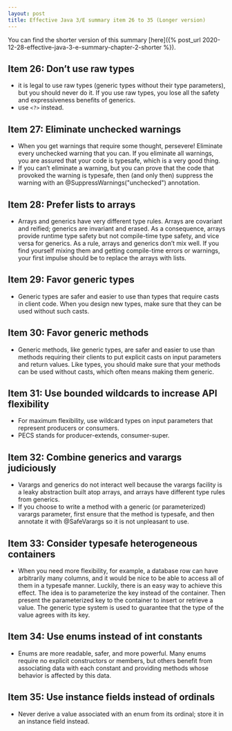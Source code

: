 ```yaml
---
layout: post
title: Effective Java 3/E summary item 26 to 35 (Longer version)
---
```


You can find the shorter version of this summary [here]({% post_url 2020-12-28-effective-java-3-e-summary-chapter-2-shorter %}).

## Item 26: Don’t use raw types

* it is legal to use raw types (generic types without their type parameters), but you should never do it. If you use raw types, you lose all the safety and expressiveness benefits of generics.
* use `<?>` instead.

## Item 27: Eliminate unchecked warnings

* When you get warnings that require some thought, persevere! Eliminate every unchecked warning that you can. If you eliminate all warnings, you are assured that your code is typesafe, which is a very good thing.
* If you can’t eliminate a warning, but you can prove that the code that provoked the warning is typesafe, then (and only then) suppress the warning with an @SuppressWarnings("unchecked") annotation.

## Item 28: Prefer lists to arrays

* Arrays and generics have very different type rules. Arrays are covariant and reified; generics are invariant and erased. As a consequence, arrays provide runtime type safety but not compile-time type safety, and vice versa for generics. As a rule, arrays and generics don’t mix well. If you find yourself mixing them and getting compile-time errors or warnings, your first impulse should be to replace the arrays with lists.

## Item 29: Favor generic types

* Generic types are safer and easier to use than types that require casts in client code. When you design new types, make sure that they can be used without such casts.

## Item 30: Favor generic methods

* Generic methods, like generic types, are safer and easier to use than methods requiring their clients to put explicit casts on input parameters and return values. Like types, you should make sure that your methods can be used without casts, which often means making them generic.

## Item 31: Use bounded wildcards to increase API flexibility

* For maximum flexibility, use wildcard types on input parameters that represent producers or consumers.
* PECS stands for producer-extends, consumer-super.

## Item 32: Combine generics and varargs judiciously

* Varargs and generics do not interact well because the varargs facility is a leaky abstraction built atop arrays, and arrays have different type rules from generics.
* If you choose to write a method with a generic (or parameterized) varargs parameter, first ensure that the method is typesafe, and then annotate it with @SafeVarargs so it is not unpleasant to use.

## Item 33: Consider typesafe heterogeneous containers

* When you need more flexibility, for example, a database row can have arbitrarily many columns, and it would be nice to be able to access all of them in a typesafe manner. Luckily, there is an easy way to achieve this effect. The idea is to parameterize the key instead of the container. Then present the parameterized key to the container to insert or retrieve a value. The generic type system is used to guarantee that the type of the value agrees with its key.

## Item 34: Use enums instead of int constants

* Enums are more readable, safer, and more powerful. Many enums require no explicit constructors or members, but others benefit from associating data with each constant and providing methods whose behavior is affected by this data.

## Item 35: Use instance fields instead of ordinals

* Never derive a value associated with an enum from its ordinal; store it in an instance field instead.

